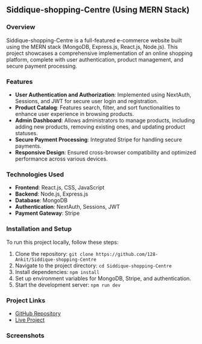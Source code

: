  ## Siddique-shopping-Centre (Using MERN Stack)

### Overview
Siddique-shopping-Centre is a full-featured e-commerce website built using the MERN stack (MongoDB, Express.js, React.js, Node.js). This project showcases a comprehensive implementation of an online shopping platform, complete with user authentication, product management, and secure payment processing.

### Features
- **User Authentication and Authorization**: Implemented using NextAuth, Sessions, and JWT for secure user login and registration.
- **Product Catalog**: Features search, filter, and sort functionalities to enhance user experience in browsing products.
- **Admin Dashboard**: Allows administrators to manage products, including adding new products, removing existing ones, and updating product statuses.
- **Secure Payment Processing**: Integrated Stripe for handling secure payments.
- **Responsive Design**: Ensured cross-browser compatibility and optimized performance across various devices.

### Technologies Used
- **Frontend**: React.js, CSS, JavaScript
- **Backend**: Node.js, Express.js
- **Database**: MongoDB
- **Authentication**: NextAuth, Sessions, JWT
- **Payment Gateway**: Stripe

### Installation and Setup
To run this project locally, follow these steps:
1. Clone the repository: `git clone https://github.com/128-Ankit/Siddique-shopping-Centre`
2. Navigate to the project directory: `cd Siddique-shopping-Centre`
3. Install dependencies: `npm install`
4. Set up environment variables for MongoDB, Stripe, and authentication.
5. Start the development server: `npm run dev`

### Project Links
- [GitHub Repository](https://github.com/128-Ankit/Siddique-shopping-Centre--Shoe-Web-App)
- [Live Project](https://www.youtube.com/watch?v=5wV2fVebKy4&feature=youtu.be)

### Screenshots


